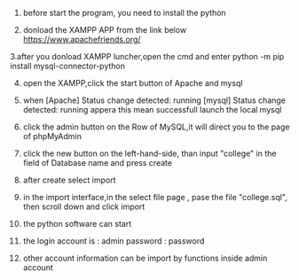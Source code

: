1. before start the program, you need to install the python 

2. donload the XAMPP APP from the link below
https://www.apachefriends.org/

3.after you donload XAMPP luncher,open the cmd and enter 
python -m pip install mysql-connector-python

4. open the XAMPP,click the start button of Apache and mysql

5. when  [Apache] 	Status change detected: running
         [mysql] 	Status change detected: running
appera this mean successfull launch the local mysql


6. click the admin button on the Row of MySQL,it will direct you to the page of phpMyAdmin

7. click the new button on the left-hand-side, than input "college" in the field of Database name and press create 

8. after create select import

9. in the import interface,in the select file page , pase the file "college.sql", then scroll down and click import

10. the python software can start

11. the login account is :  admin
              password   :  password

12. other account information can be import by functions inside admin  account              

